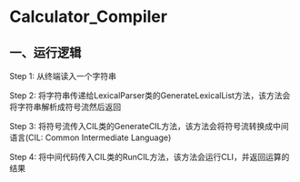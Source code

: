 # Calculator_Compiler

## 一、运行逻辑

Step 1: 从终端读入一个字符串

Step 2: 将字符串传递给LexicalParser类的GenerateLexicalList方法，该方法会将字符串解析成符号流然后返回

Step 3: 将符号流传入CIL类的GenerateCIL方法，该方法会将符号流转换成中间语言(CIL: Common Intermediate Language)

Step 4: 将中间代码传入CIL类的RunCIL方法，该方法会运行CLI，并返回运算的结果
